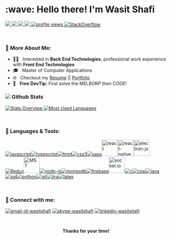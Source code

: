 <h1>:wave: Hello there! I'm Wasit Shafi</h1>

<!-- <h3>🔭 I’m currently working as a Software Engineer<h3> -->
  
<p>
<!-- Profile Views -->
  <a href="https://github.com/wasitshafi/wasitshafi">
    <img src="https://komarev.com/ghpvc/?username=wasitshafi&label=ProfileViews"/>
  </a>
<!-- GitHub Public Repositories Badge -->
<!--
  <a href="https://github.com/wasitshafi?tab=repositories">
    <img src="https://badges.strrl.dev/repos/wasitshafi?label=PublicRepos"/>
  </a>
-->
<!-- GitHub Public Gists Badge -->
<!--
  <a href="https://gist.github.com/wasitshafi">
    <img src="https://badges.strrl.dev/gists/wasitshafi?label=PublicGists"/>
  </a>
-->
<!-- GitHub Contributions Badge -->
  <a href="https://github.com/wasitshafi?tab=repositories">
    <img src="https://badges.strrl.dev/contributions/all/wasitshafi"/>
  </a>
<!-- GitHub Commits Badge -->
  <a href="https://github.com/wasitshafi?tab=repositories">
    <img src="https://badges.strrl.dev/commits/all/wasitshafi"/>
  </a>
<!-- GitHub Issues and PRs Badge -->
  <a href="https://github.com/wasitshafi?tab=repositories">
    <img src="https://badges.strrl.dev/issues-and-prs/all/wasitshafi"/>
  </a>
<!-- GitHub Membership Years Badge -->
  <a href="https://github.com/wasitshafi/wasitshafi">
    <img src="https://badges.strrl.dev/years/wasitshafi" alt="profile views" />
  </a>
<!-- Stackoverflow badge -->
  <a href="https://stackoverflow.com/users/10249156/wasitshafi">
    <img alt="StackOverflow" src="https://stackoverflow-badge.vercel.app/?userID=10249156" style="border-bottom:1px solid gray"/>
  </a>
</p>
<br>

### 📖 More About Me:

<!-- - 👨‍💻 &nbsp; I’m working on **Front End Technologies** -->
<!-- - 🧐 &nbsp; More interested in **Back End Technologies!** -->
- 👨‍💻 &nbsp; Interested in **Back End Technologies**, professional work experience with **Front End Technologies**
- 🎓 &nbsp; Master of Computer Applications
- 🌐 &nbsp; Checkout my [Resume](https://drive.google.com/file/d/1pbk9lpAsXecNQfnN2LZpDDFkpn9cKC0-/view) || [Portfolio](https://wasitshafi.github.io/)
- 💯 &nbsp; **Free DevTip:** First solve the MELBORP then CODE!
  <br>

### <img src="https://img.icons8.com/office/20/000000/bar-chart.png"/> Github Stats

<a href='https://github.com/wasitshafi/github-stats-transparent'>
  
![Stats Overview](https://raw.githubusercontent.com/wasitshafi/github-stats-transparent/output/generated/overview.svg)
![Most Used Languages](https://raw.githubusercontent.com/wasitshafi/github-stats-transparent/output/generated/languages.svg)

</a>
<br>

### 🧰 Languages & Tools:

<!-- https://icons8.com/icons -->
<p>
<a href="https://en.wikipedia.org/wiki/JavaScript" title="JavaScript" ><img src="https://img.icons8.com/color/50/000000/javascript.png" alt="javascript"/></a><a href="https://www.typescriptlang.org"  title="TypeScript" ><img src="https://img.icons8.com/color/50/000000/typescript.png" alt="typescript"/></a><a href="https://en.wikipedia.org/wiki/HTML"  title="HTML" ><img src="https://img.icons8.com/color/50/000000/html-5.png"alt="html" /></a><a href="https://en.wikipedia.org/wiki/CSS" title="CSS" ><img src="https://img.icons8.com/color/50/000000/css3.png" alt="css3" /></a><a href="https://sass-lang.com" title="SASS" ><img src="https://img.icons8.com/color/50/000000/sass.png" alt="sass" /></a><a href="https://reactjs.org/" title="React" ><img src="https://reactjs.org/favicon.ico" alt="react" height="50px" width="50px" /></a><a href="https://reactnative.dev/" title="React Native" ><img src="https://reactnative.dev/img/pwa/manifest-icon-512.png" alt="react-native" height="50px" width="50px"/></a><a href="https://www.electronjs.org" title="Electron" ><img src="https://www.electronjs.org/images/favicon.b7a59262df48d6563400baf5671da548.ico" alt="electron-js" height="50px" width="50px"/></a><a href="https://redux.js.org" title="Redux" ><img src="https://img.icons8.com/color/50/000000/redux.png" alt="Redux"/></a><a href="https://mobx-state-tree.js.org"  title="Mob-X-State Tree" ><img src="https://mobx-state-tree.js.org/img/favicon.ico" alt="MST" width="50" height="50"/></a><a href="https://nodejs.org/en" title="NodeJS" ><img src="https://img.icons8.com/fluency/50/000000/node-js.png" alt="node-js" /></a><a href="https://www.mongodb.com"  title="MongoDB" ><img src="https://img.icons8.com/color/50/000000/mongodb.png" alt="mongodb" /></a><a href="https://firebase.google.com"  title="Firebase" ><img src="https://img.icons8.com/color/50/000000/google-firebase-console.png" alt="firebase" /></a><a href="https://socket.io/" title="socket.io"><img src="https://socket.io/images/favicon.png" alt="socket.io"  height="50px" width="50px"/></a><a href="https://en.wikipedia.org/wiki/C_(programming_language)" title="C" ><img src="https://img.icons8.com/color/50/000000/c-programming.png" alt="c" /></a><a href="https://en.wikipedia.org/wiki/C%2B%2B" title="C++" ><img src="https://img.icons8.com/color/50/000000/c-plus-plus-logo.png" alt="cpp" /></a><a href="https://docs.oracle.com/javase/8" title="JAVA" ><img src="https://img.icons8.com/color/50/000000/java-coffee-cup-logo.png" alt="java" /></a><a href="https://en.wikipedia.org/wiki/SQL" title="SQL" ><img src="https://img.icons8.com/external-wanicon-lineal-color-wanicon/50/000000/external-sql-server-big-data-wanicon-lineal-color-wanicon.png" alt="sql" /></a><a href="https://www.python.org" title="Python" ><img src="https://img.icons8.com/color/50/000000/python.png" alt="python" /></a><a href="https://git-scm.com" title="GIT" ><img src="https://img.icons8.com/color/50/000000/git.png" alt="git" /></a><a href="https://www.atlassian.com/software/jira" title="Jira"><img src="https://img.icons8.com/color/50/000000/jira.png" alt="jira" /></a><a href="https://www.latex-project.org" title="Latex" ><img src="https://img.icons8.com/color/50/000000/latex.png" alt="latex" /></a>
  
<!-- 
<a href="https://webpack.js.org" title="WebPack"><img src="https://img.icons8.com/color/50/000000/webpack.png"  alt="webpack" /></a>
  <a href="https://bitbucket.org" title="BitBucket"><img src="https://wac-cdn.atlassian.com/assets/img/favicons/bitbucket/favicon-32x32.png" alt="bitbucket" /></a>
  <a href="https://github.com" title="github"><img src="https://img.icons8.com/ios-glyphs/50/000000/github.png" alt="github" /></a>
  <a href="https://www.npmjs.com" title="npm"><img src="https://img.icons8.com/color/50/000000/npm.png" alt="npm" /></a>
  <a href="https://code.visualstudio.com" title="visualstudio code"><img src="https://img.icons8.com/color/50/000000/visual-studio-code-2019.png" alt="vs-code" /></a>
   -->
</p>
<br />

### 🔗 Connect with me:

<a href="mailto:wasitshafi700@gmail.com"><img src="https://img.icons8.com/fluency/50/000000/mail.png" alt="email-id-wasitshafi"/></a>
<a href="https://join.skype.com/invite/VhQza341zfg7"><img src="https://img.icons8.com/color/48/000000/skype.png" alt="skype-wasitshafi"/></a>
<a href="https://www.linkedin.com/in/wasitshafi/"><img src="https://img.icons8.com/fluency/50/000000/linkedin.png" alt="linkedin-wasitshafi"/></a>
<!--
<a href="https://twitter.com/wasitshafi"><img src="https://img.icons8.com/color/50/000000/twitter.png" alt="twitter-wasitshafi"/></a>
<a href="https://discordapp.com/users/WasitShaf/"><img src="https://img.icons8.com/color/48/000000/discord--v2.png" alt="discord-wasitshafi"/></a>
<a href="https://www.instagram.com/wasitshafi/"><img src="https://img.icons8.com/fluency/50/000000/instagram-new.png" alt="instagram-wasitshafi"/></a>
<a href="https://github.com/wasitshafi"><img src="https://img.icons8.com/color/50/000000/facebook-new.png" alt="wasitshafi-facebook"/></a>
 -->
<br />


<p align="center"><b>Thanks for your time!</b></p>
